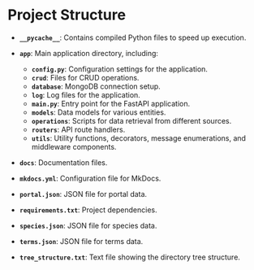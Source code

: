 # Project Structure

- **`__pycache__`**: Contains compiled Python files to speed up execution.

- **`app`**: Main application directory, including:
  - **`config.py`**: Configuration settings for the application.
  - **`crud`**: Files for CRUD operations.
  - **`database`**: MongoDB connection setup.
  - **`log`**: Log files for the application.
  - **`main.py`**: Entry point for the FastAPI application.
  - **`models`**: Data models for various entities.
  - **`operations`**: Scripts for data retrieval from different sources.
  - **`routers`**: API route handlers.
  - **`utils`**: Utility functions, decorators, message enumerations, and middleware components.

- **`docs`**: Documentation files.

- **`mkdocs.yml`**: Configuration file for MkDocs.

- **`portal.json`**: JSON file for portal data.

- **`requirements.txt`**: Project dependencies.

- **`species.json`**: JSON file for species data.

- **`terms.json`**: JSON file for terms data.

- **`tree_structure.txt`**: Text file showing the directory tree structure.